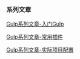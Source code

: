 ### 系列文章

[Gulp系列文章-入门Gulp](https://www.86886.wang/detail/5b77ecb019a76030242c2e5b)

[Gulp系列文章-常用插件](https://www.86886.wang/detail/5b7a6da119a76030242c2e5c)

[Gulp系列文章-实际项目配置](https://www.86886.wang/detail/5b7b78f319a76030242c2e5d)

